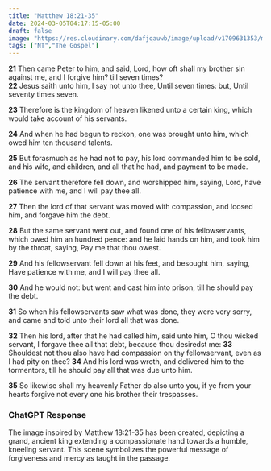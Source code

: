 ```yaml
---
title: "Matthew 18:21-35"
date: 2024-03-05T04:17:15-05:00
draft: false
image: "https://res.cloudinary.com/dafjqauwb/image/upload/v1709631353/matt419/Matthew/18_21-34_i56buv.webp"
tags: ["NT","The Gospel"]
---
```


**21** Then came Peter to him, and said, Lord, how oft shall my brother sin against me, and I forgive him? till seven times?  
**22** Jesus saith unto him, I say not unto thee, Until seven times: but, Until seventy times seven.

**23** Therefore is the kingdom of heaven likened unto a certain king, which would take account of his servants.

**24** And when he had begun to reckon, one was brought unto him, which owed him ten thousand talents.

**25** But forasmuch as he had not to pay, his lord commanded him to be sold, and his wife, and children, and all that he had, and payment to be made.

**26** The servant therefore fell down, and worshipped him, saying, Lord, have patience with me, and I will pay thee all.

**27** Then the lord of that servant was moved with compassion, and loosed him, and forgave him the debt.

**28** But the same servant went out, and found one of his fellowservants, which owed him an hundred pence: and he laid hands on him, and took him by the throat, saying, Pay me that thou owest.

**29** And his fellowservant fell down at his feet, and besought him, saying, Have patience with me, and I will pay thee all.

**30** And he would not: but went and cast him into prison, till he should pay the debt.

**31** So when his fellowservants saw what was done, they were very sorry, and came and told unto their lord all that was done.

**32** Then his lord, after that he had called him, said unto him, O thou wicked servant, I forgave thee all that debt, because thou desiredst me: **33** Shouldest not thou also have had compassion on thy fellowservant, even as I had pity on thee? **34** And his lord was wroth, and delivered him to the tormentors, till he should pay all that was due unto him.

**35** So likewise shall my heavenly Father do also unto you, if ye from your hearts forgive not every one his brother their trespasses.



### ChatGPT Response
The image inspired by Matthew 18:21-35 has been created, depicting a grand, ancient king extending a compassionate hand towards a humble, kneeling servant. This scene symbolizes the powerful message of forgiveness and mercy as taught in the passage.